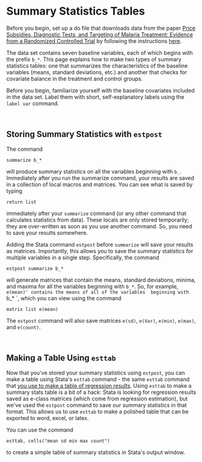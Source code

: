 # Summary Statistics Tables

Before you begin, set up a do file that 
downloads data from the paper 
[Price Subsidies, Diagnostic Tests, and Targeting of Malaria Treatment: Evidence from a Randomized Controlled Trial](https://www.aeaweb.org/articles?id=10.1257/aer.20130267) by following the instructions [here](https://pjakiela.github.io/stata/making-tables.html). 

The data set contains seven baseline variables, each of which begins with the prefix `b_*`.  This page explains 
how to make two types of summary statistics tables: one that summarizes the characteristics of the baseline variables (means, 
standard deviations, etc.) and another that checks for covariate balance in the treatment and control groups.  

Before you begin, familiarize yourself with the baseline covariates included in the data set.  Label them 
with short, self-explanatory labels using the `label var` command.  

<br>

## Storing Summary Statistics with `estpost`

The command 
```
summarize b_*
```
will produce summary statistics on all the variables beginning with `b_`.   Immediately after you run 
the summarize command, your results are saved in a collection of local macros and matrices.  You can see 
what is saved by typing 
```
return list
```
immediately after your `summarize` command (or any other command that calculates statistics from data). These locals 
are only stored temporarily; they are over-written as soon as you use another command.  So, you need to save your results somewhere.

Adding the Stata command 
`estpost` before `summarize` will save your results as matrices.  Importantly, this allows you to save 
the summary statistics for multiple variables in a single step.  Specifically, the command 
```
estpost summarize b_*
```
will generate matrices that contain the means, standard deviations, minima, and maxima for all 
the variables beginning with `b_*`.  So, for example, `e(mean)' contains the means of all of the variables 
beginning with `b_* `, which you can 
view using the command
```
matrix list e(mean)
```
The `estpost` command will also save matrices `e(sd)`, `e(Var)`, `e(min)`, `e(max)`, and `e(count)`.

<br>

## Making a Table Using `esttab`

Now that you've stored your summary statistics using `estpost`, you can make a table using Stata's 
`esttab` command - the same `esttab` command that [you use to make a table of regression 
results](https://pjakiela.github.io/stata/regression-table.html).  Using `esttab` to make a 
summary stats table is a bit of a hack:  Stata is looking for regression results saved as 
e-class matrices (which come from regression estimation), but we've used the `estpost` command 
to save our summary statistics in that format.  This allows us to use `esttab` to make 
a polished table that can be exported to word, excel, or latex.  

You can use the command 
```
esttab, cells("mean sd min max count")
```
to create a simple table of summary statistics in Stata's output window.  

<br>



